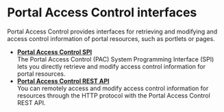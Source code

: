 # Portal Access Control interfaces

Portal Access Control provides interfaces for retrieving and modifying and access control information of portal resources, such as portlets or pages.

-   **[Portal Access Control SPI](../dev/wpspacspi.md)**  
The Portal Access Control (PAC) System Programming Interface (SPI) lets you directly retrieve and modify access control information for portal resources.
-   **[Portal Access Control REST API](../dev/pacrestapi.md)**  
You can remotely access and modify access control information for resources through the HTTP protocol with the Portal Access Control REST API.


